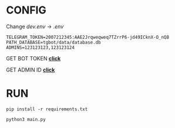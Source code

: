 # CONFIG
Change *dev.env* -> *.env* 


```
TELEGRAM_TOKEN=2007212345:AAE2Jrqweqweq7TZrrP6-jd49ICknX-O_nQ8
PATH_DATABASE=tgbot/data/database.db
ADMINS=123123123,123123124
```
GET BOT TOKEN [**click**](https://t.me/BotFather)

GET ADMIN ID [**click**](https://t.me/getmyid_bot)

# RUN

```
pip install -r requirements.txt
```
```
python3 main.py
```